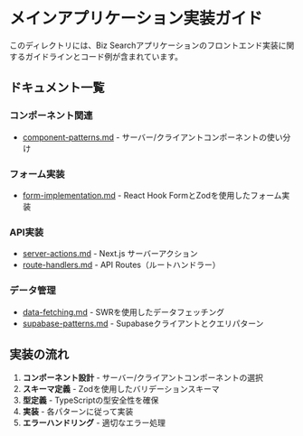 # メインアプリケーション実装ガイド

このディレクトリには、Biz Searchアプリケーションのフロントエンド実装に関するガイドラインとコード例が含まれています。

## ドキュメント一覧

### コンポーネント関連
- [component-patterns.md](./component-patterns.md) - サーバー/クライアントコンポーネントの使い分け

### フォーム実装
- [form-implementation.md](./form-implementation.md) - React Hook FormとZodを使用したフォーム実装

### API実装
- [server-actions.md](./server-actions.md) - Next.js サーバーアクション
- [route-handlers.md](./route-handlers.md) - API Routes（ルートハンドラー）

### データ管理
- [data-fetching.md](./data-fetching.md) - SWRを使用したデータフェッチング
- [supabase-patterns.md](./supabase-patterns.md) - Supabaseクライアントとクエリパターン

## 実装の流れ

1. **コンポーネント設計** - サーバー/クライアントコンポーネントの選択
2. **スキーマ定義** - Zodを使用したバリデーションスキーマ
3. **型定義** - TypeScriptの型安全性を確保
4. **実装** - 各パターンに従って実装
5. **エラーハンドリング** - 適切なエラー処理